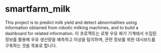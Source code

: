 # smartfarm_milk
This project is to predict milk yield and detect abnormalities using information obtained from robotic milking machines, and to build a dashboard for related information. 이 프로젝트는 로봇 우유 짜기 기계에서 수집된 정보를 활용해 우유 생산량을 예측하고 이상을 탐지하며, 관련 정보를 위한 대시보드를 구축하는 것을 목표로 합니다.
